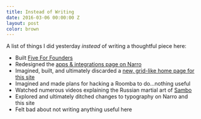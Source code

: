 ```yaml
---
title: Instead of Writing
date: 2016-03-06 00:00:00 Z
layout: post
color: brown
---
```


A list of things I did yesterday _instead_ of writing a thoughtful piece here:

- Built [Five For Founders](http://fives.andjosh.com)
- Redesigned the [apps & integrations page on Narro](//www.narro.co/apps)
- Imagined, built, and ultimately discarded a [new, grid-like home page for this site](/grid)
- Imagined and made plans for hacking a Roomba to do...nothing useful
- Watched numerous videos explaining the Russian martial art of [Sambo](https://en.m.wikipedia.org/wiki/Sambo_(martial_art))
- Explored and ultimately ditched changes to typography on Narro and this site
- Felt bad about not writing anything useful here
